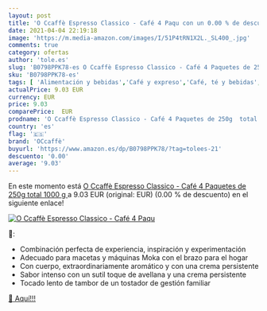 ```yaml
---
layout: post
title: 'O Ccaffè Espresso Classico - Café 4 Paqu con un 0.00 % de descuento'
date: 2021-04-04 22:19:18
image: 'https://m.media-amazon.com/images/I/51P4tRN1X2L._SL400_.jpg'
comments: true
category: ofertas
author: 'tole.es'
slug: 'B0798PPK78-es O Ccaffè Espresso Classico - Café 4 Paquetes de 250g total...'
sku: 'B0798PPK78-es'
tags: [ 'Alimentación y bebidas','Café y expreso','Café, té y bebidas','Cápsulas de café','café','occaffè', ]
actualPrice: 9.03 EUR
currency: EUR
price: 9.03
comparePrice:  EUR
prodname: 'O Ccaffè Espresso Classico - Café 4 Paquetes de 250g  total 1000 g '
country: 'es'
flag: '🇪🇸'
brand: 'OCcaffè'
buyurl: 'https://www.amazon.es/dp/B0798PPK78/?tag=tolees-21'
descuento: '0.00'
average: '9.03'
---
```


En este momento está [O Ccaffè Espresso Classico - Café 4 Paquetes de 250g  total 1000 g ](https://www.amazon.es/dp/B0798PPK78/?tag=tolees-21) a 9.03 EUR (original:  EUR) (0.00 %  de descuento) en el siguiente enlace!

[![O Ccaffè Espresso Classico - Café 4 Paqu](https://m.media-amazon.com/images/I/51P4tRN1X2L._SL400_.jpg)](https://www.amazon.es/dp/B0798PPK78/?tag=tolees-21)

🔎:

- Combinación perfecta de experiencia, inspiración y experimentación
- Adecuado para macetas y máquinas Moka con el brazo para el hogar
- Con cuerpo, extraordinariamente aromático y con una crema persistente
- Sabor intenso con un sutil toque de avellana y una crema persistente
- Tocado lento de tambor de un tostador de gestión familiar

[🛒 Aquí!!!](https://www.amazon.es/dp/B0798PPK78/?tag=tolees-21)
